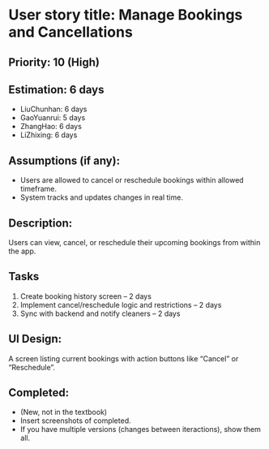 # User story title: Manage Bookings and Cancellations

## Priority: 10 (High)

## Estimation: 6 days
* LiuChunhan: 6 days
* GaoYuanrui: 5 days
* ZhangHao: 6 days
* LiZhixing: 6 days

## Assumptions (if any):
* Users are allowed to cancel or reschedule bookings within allowed timeframe.
* System tracks and updates changes in real time.

## Description:
Users can view, cancel, or reschedule their upcoming bookings from within the app.

## Tasks
1. Create booking history screen – 2 days  
2. Implement cancel/reschedule logic and restrictions – 2 days  
3. Sync with backend and notify cleaners – 2 days

## UI Design:
A screen listing current bookings with action buttons like “Cancel” or “Reschedule”.

## Completed:
* (New, not in the textbook) 
* Insert screenshots of completed. 
* If you have multiple versions (changes between iteractions), show them all.
